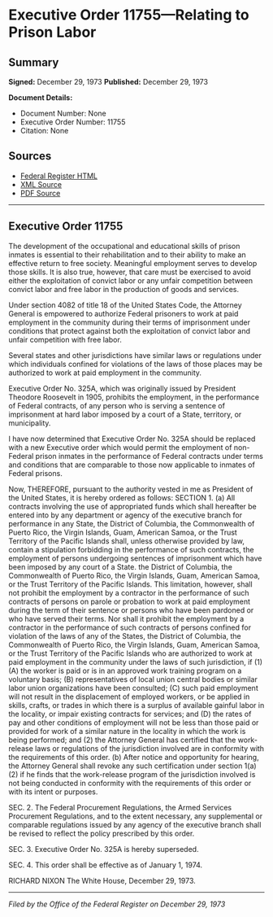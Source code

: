 # Executive Order 11755—Relating to Prison Labor

## Summary

**Signed:** December 29, 1973
**Published:** December 29, 1973

**Document Details:**
- Document Number: None
- Executive Order Number: 11755
- Citation: None

## Sources
- [Federal Register HTML](https://www.presidency.ucsb.edu/documents/executive-order-11755-relating-prison-labor)
- [XML Source](None)
- [PDF Source](None)

---

## Executive Order 11755

The development of the occupational and educational skills of prison inmates is essential to their rehabilitation and to their ability to make an effective return to free society. Meaningful employment serves to develop those skills. It is also true, however, that care must be exercised to avoid either the exploitation of convict labor or any unfair competition between convict labor and free labor in the production of goods and services.

Under section 4082 of title 18 of the United States Code, the Attorney General is empowered to authorize Federal prisoners to work at paid employment in the community during their terms of imprisonment under conditions that protect against both the exploitation of convict labor and unfair competition with free labor.

Several states and other jurisdictions have similar laws or regulations under which individuals confined for violations of the laws of those places may be authorized to work at paid employment in the community.

Executive Order No. 325A, which was originally issued by President Theodore Roosevelt in 1905, prohibits the employment, in the performance of Federal contracts, of any person who is serving a sentence of imprisonment at hard labor imposed by a court of a State, territory, or municipality.

I have now determined that Executive Order No. 325A should be replaced with a new Executive order which would permit the employment of non-Federal prison inmates in the performance of Federal contracts under terms and conditions that are comparable to those now applicable to inmates of Federal prisons.

Now, THEREFORE, pursuant to the authority vested in me as President of the United States, it is hereby ordered as follows:
SECTION 1. (a) All contracts involving the use of appropriated funds which shall hereafter be entered into by any department or agency of the executive branch for performance in any State, the District of Columbia, the Commonwealth of Puerto Rico, the Virgin Islands, Guam, American Samoa, or the Trust Territory of the Pacific Islands shall, unless otherwise provided by law, contain a stipulation forbidding in the performance of such contracts, the employment of persons undergoing sentences of imprisonment which have been imposed by any court of a State. the District of Columbia, the Commonwealth of Puerto Rico, the Virgin Islands, Guam, American Samoa, or the Trust Territory of the Pacific Islands. This limitation, however, shall not prohibit the employment by a contractor in the performance of such contracts of persons on parole or probation to work at paid employment during the term of their sentence or persons who have been pardoned or who have served their terms. Nor shall it prohibit the employment by a contractor in the performance of such contracts of persons confined for violation of the laws of any of the States, the District of Columbia, the Commonwealth of Puerto Rico, the Virgin Islands, Guam, American Samoa, or the Trust Territory of the Pacific Islands who are authorized to work at paid employment in the community under the laws of such jurisdiction, if
    (1) (A) the worker is paid or is in an approved work training program on a voluntary basis;
(B) representatives of local union central bodies or similar labor union organizations have been consulted;
(C) such paid employment will not result in the displacement of employed workers, or be applied in skills, crafts, or trades in which there is a surplus of available gainful labor in the locality, or impair existing contracts for services; and
(D) the rates of pay and other conditions of employment will not be less than those paid or provided for work of a similar nature in the locality in which the work is being performed; and
    (2) the Attorney General has certified that the work-release laws or regulations of the jurisdiction involved are in conformity with the requirements of this order.
(b) After notice and opportunity for hearing, the Attorney General shall revoke any such certification under section 1(a) (2) if he finds that the work-release program of the jurisdiction involved is not being conducted in conformity with the requirements of this order or with its intent or purposes.

SEC. 2. The Federal Procurement Regulations, the Armed Services Procurement Regulations, and to the extent necessary, any supplemental or comparable regulations issued by any agency of the executive branch shall be revised to reflect the policy prescribed by this order.

SEC. 3. Executive Order No. 325A is hereby superseded.

SEC. 4. This order shall be effective as of January 1, 1974.

RICHARD NIXON
The White House,
December 29, 1973.

---

*Filed by the Office of the Federal Register on December 29, 1973*
